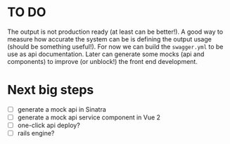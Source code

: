 # TO DO

The output is not production ready (at least can be better!). A good way to measure how accurate the system can be is defining the output usage (should be something useful!). For now we can build the `swagger.yml` to be use as api documentation. Later can generate some mocks (api and components) to improve (or unblock!) the front end development.

# Next big steps

- [ ] generate a mock api in Sinatra
- [ ] generate a mock api service component in Vue 2
- [ ] one-click api deploy?
- [ ] rails engine?
